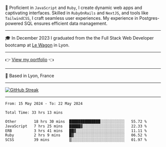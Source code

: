 📖 Proficient in `JavaScript` and `Ruby`, I create dynamic web apps and captivating interfaces. Skilled in `RubyOnRails` and `NextJS`, and tools like `TailwindCSS`, I craft seamless user experiences. My experience in Postgres-powered SQL ensures efficient data management.

***

🎓 In December 2023 I graduated from the the Full Stack Web Developer bootcamp at [Le Wagon](https://www.lewagon.com/) in Lyon.

***

👉 <a href="https://www.davidlau.dev/" target="_blank">View my portfolio</a> 👈

***

📍 Based in Lyon, France

***

[![GitHub Streak](https://streak-stats.demolab.com?user=kaimunlau&theme=github-dark&hide_border=true)](https://git.io/streak-stats)

***

<!--START_SECTION:waka-->

```txt
From: 15 May 2024 - To: 22 May 2024

Total Time: 33 hrs 13 mins

Other        18 hrs 30 mins  ██████████████░░░░░░░░░░░   55.72 %
JavaScript   7 hrs 25 mins   █████▓░░░░░░░░░░░░░░░░░░░   22.33 %
ERB          3 hrs 41 mins   ██▓░░░░░░░░░░░░░░░░░░░░░░   11.11 %
Ruby         2 hrs 9 mins    █▓░░░░░░░░░░░░░░░░░░░░░░░   06.52 %
SCSS         39 mins         ▒░░░░░░░░░░░░░░░░░░░░░░░░   01.97 %
```

<!--END_SECTION:waka-->
